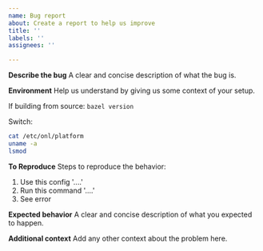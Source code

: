 ```yaml
---
name: Bug report
about: Create a report to help us improve
title: ''
labels: ''
assignees: ''

---
```


**Describe the bug**
A clear and concise description of what the bug is.

**Environment**
Help us understand by giving us some context of your setup.

If building from source:
`bazel version`

Switch:
```bash
cat /etc/onl/platform
uname -a
lsmod
```

**To Reproduce**
Steps to reproduce the behavior:
1. Use this config '....'
2. Run this command '....'
3. See error

**Expected behavior**
A clear and concise description of what you expected to happen.

**Additional context**
Add any other context about the problem here.
